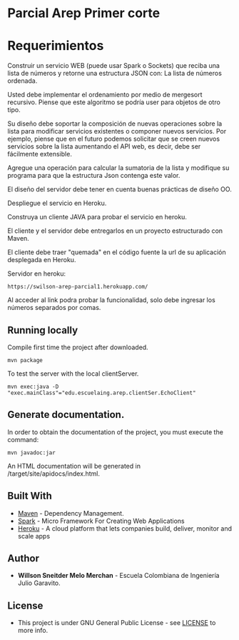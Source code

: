 # Parcial Arep Primer corte

# Requerimientos
Construir un servicio WEB (puede usar Spark o Sockets) que reciba una lista de números y retorne una estructura JSON con: La lista de números ordenada.

Usted debe implementar el ordenamiento por medio de mergesort recursivo. Piense que este algoritmo se podría user para objetos de otro tipo.

Su diseño debe soportar la composición de nuevas operaciones sobre la lista para modificar servicios existentes o componer nuevos servicios. Por ejemplo, piense que en el futuro podemos solicitar que se creen nuevos servicios sobre la lista aumentando el API web, es decir,  debe ser fácilmente extensible.

Agregue una operación para calcular la sumatoria de la lista y modifique su programa para que la estructura Json contenga este valor.

El diseño del servidor debe tener en cuenta buenas prácticas de diseño OO.

Despliegue el servicio en Heroku.

Construya un cliente JAVA para probar el servicio en heroku.

El cliente y el servidor debe entregarlos en un proyecto estructurado con Maven.

El cliente debe traer "quemada" en el código fuente la url de su aplicación desplegada en Heroku.

Servidor en heroku:

    https://swilson-arep-parcial1.herokuapp.com/

Al acceder al link podra probar la funcionalidad, solo debe ingresar los números separados por comas.


## Running locally

Compile first time the project after downloaded.

    mvn package

To test the server with the local clientServer.

    mvn exec:java -D "exec.mainClass"="edu.escuelaing.arep.clientSer.EchoClient"

## Generate documentation.

In order to obtain the documentation of the project, you must execute the command:

    mvn javadoc:jar

An HTML documentation will be generated in /target/site/apidocs/index.html.

## Built With

* [Maven](https://maven.apache.org/) - Dependency Management.
* [Spark](http://sparkjava.com/) - Micro Framework For Creating Web Applications
* [Heroku](https://www.heroku.com/) - A cloud platform that lets companies build, deliver, monitor and scale apps

## Author

* **Willson Sneitder Melo Merchan** - Escuela Colombiana de Ingeniería Julio Garavito.

## License

* This project is under GNU General Public License - see [LICENSE](https://github.com/swilsonmelo/ArepParcial1/blob/master/LICENSE) to more info.
